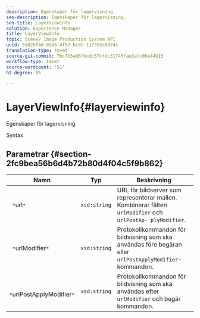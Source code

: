 ```yaml
---
description: Egenskaper för lagervisning.
seo-description: Egenskaper för lagervisning.
seo-title: LayerViewInfo
solution: Experience Manager
title: LayerViewInfo
topic: Scene7 Image Production System API
uuid: 58d26f4d-03a6-4f57-bc8e-117355c0d74c
translation-type: tm+mt
source-git-commit: 7bc7b3a86fbcdc57cfdc31745fae3afc06e44b15
workflow-type: tm+mt
source-wordcount: '51'
ht-degree: 0%

---
```



# LayerViewInfo{#layerviewinfo}

Egenskaper för lagervisning.

Syntax

## Parametrar {#section-2fc9bea56b6d4b72b80d4f04c5f9b862}

| Namn | Typ | Beskrivning |
|---|---|---|
| ` *`url`*` | `xsd:string` | URL för bildserver som representerar mallen. Kombinerar fälten `urlModifier` och `urlPostAp- plyModifier`. |
| ` *`urlModifier`*` | `xsd:string` | Protokollkommandon för bildvisning som ska användas före begäran eller `urlPostApplyModifier`-kommandon. |
| ` *`urlPostApplyModifier`*` | `xsd:string` | Protokollkommandon för bildvisning som ska användas efter `urlModifier` och begär kommandon. |

